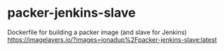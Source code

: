 # packer-jenkins-slave
Dockerfile for building a packer image (and slave for Jenkins)
https://imagelayers.io/?images=jonadup%2Fpacker-jenkins-slave:latest
